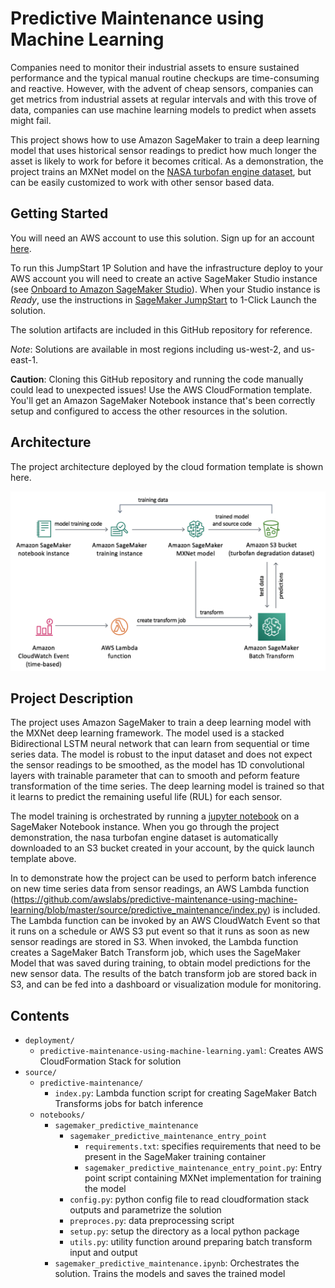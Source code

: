 # Predictive Maintenance using Machine Learning

Companies need to monitor their industrial assets to ensure sustained performance and the typical manual routine checkups are time-consuming and reactive. However, with the advent of cheap sensors, companies can get metrics from industrial assets at regular intervals and with this trove of data, companies can use machine learning models to predict when assets might fail.

This project shows how to use Amazon SageMaker to train a deep learning model that uses historical sensor readings to predict how much longer the asset is likely to work for before it becomes critical. As a demonstration, the project trains an MXNet model on the [NASA turbofan engine dataset](https://data.nasa.gov/dataset/Turbofan-engine-degradation-simulation-data-set/vrks-gjie), but can be easily customized to work with other sensor based data.

## Getting Started

You will need an AWS account to use this solution. Sign up for an account [here](https://aws.amazon.com/).

To run this JumpStart 1P Solution and have the infrastructure deploy to your AWS account you will need to create an active SageMaker Studio instance (see [Onboard to Amazon SageMaker Studio](https://docs.aws.amazon.com/sagemaker/latest/dg/gs-studio-onboard.html)). When your Studio instance is *Ready*, use the instructions in [SageMaker JumpStart](https://docs.aws.amazon.com/sagemaker/latest/dg/studio-jumpstart.html) to 1-Click Launch the solution.

The solution artifacts are included in this GitHub repository for reference.

*Note*: Solutions are available in most regions including us-west-2, and us-east-1.

**Caution**: Cloning this GitHub repository and running the code manually could lead to unexpected issues! Use the AWS CloudFormation template. You'll get an Amazon SageMaker Notebook instance that's been correctly setup and configured to access the other resources in the solution.

## Architecture

The project architecture deployed by the cloud formation template is shown here.

![](deployment/architecture.png)

## Project Description
The project uses Amazon SageMaker to train a deep learning model with the MXNet deep learning framework. The model used is a stacked Bidirectional LSTM neural network that can learn from sequential or time series data. The model is robust to the input dataset and does not expect the sensor readings to be smoothed, as the model has 1D convolutional layers with trainable parameter that can to smooth and peform feature transformation of the time series. The deep learning model is trained so that it learns to predict the remaining useful life (RUL) for each sensor.


The model training is orchestrated by running a [jupyter notebook](source/notebooks/sagemaker_predictive_maintenance.ipynb) on a SageMaker Notebook instance. When you go through the project demonstration, the nasa turbofan engine dataset is automatically downloaded to an S3 bucket created in your account, by the quick launch template above.

In to demonstrate how the project can be used to perform batch inference on new time series data from sensor readings, an AWS Lambda function (https://github.com/awslabs/predictive-maintenance-using-machine-learning/blob/master/source/predictive_maintenance/index.py) is included. The Lambda function can be invoked by an AWS CloudWatch Event so that it runs on a schedule or AWS S3 put event so that it runs as soon as new sensor readings are stored in S3. When invoked, the Lambda function creates a SageMaker Batch Transform job, which uses the SageMaker Model that was saved during training, to obtain model predictions for the new sensor data. The results of the batch transform job are stored back in S3, and can be fed into a dashboard or visualization module for monitoring. 


## Contents

* `deployment/`
  * `predictive-maintenance-using-machine-learning.yaml`: Creates AWS CloudFormation Stack for solution
* `source/`
  * `predictive-maintenance/`
      * `index.py`: Lambda function script for creating SageMaker Batch Transforms jobs for batch inference
  * `notebooks/`
    * `sagemaker_predictive_maintenance`
      * `sagemaker_predictive_maintenance_entry_point`
        * `requirements.txt`: specifies requirements that need to be present in the SageMaker training container
        * `sagemaker_predictive_maintenance_entry_point.py`: Entry point script containing MXNet implementation for training the model
      * `config.py`: python config file to read cloudformation stack outputs and parametrize the solution
      * `preproces.py`: data preprocessing script
      * `setup.py`: setup the directory as a local python package
      * `utils.py`: utility function around preparing batch transform input and output
    * `sagemaker_predictive_maintenance.ipynb`: Orchestrates the solution. Trains the models and saves the trained model

